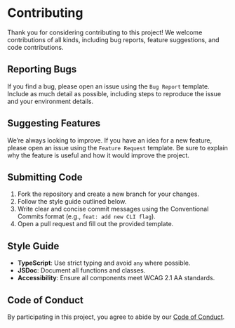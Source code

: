 # Contributing

Thank you for considering contributing to this project! We welcome contributions of all kinds, including bug reports, feature suggestions, and code contributions.

## Reporting Bugs

If you find a bug, please open an issue using the `Bug Report` template. Include as much detail as possible, including steps to reproduce the issue and your environment details.

## Suggesting Features

We’re always looking to improve. If you have an idea for a new feature, please open an issue using the `Feature Request` template. Be sure to explain why the feature is useful and how it would improve the project.

## Submitting Code

1. Fork the repository and create a new branch for your changes.
2. Follow the style guide outlined below.
3. Write clear and concise commit messages using the Conventional Commits format (e.g., `feat: add new CLI flag`).
4. Open a pull request and fill out the provided template.

## Style Guide

- **TypeScript**: Use strict typing and avoid `any` where possible.
- **JSDoc**: Document all functions and classes.
- **Accessibility**: Ensure all components meet WCAG 2.1 AA standards.

## Code of Conduct

By participating in this project, you agree to abide by our [Code of Conduct](CODE_OF_CONDUCT.md).